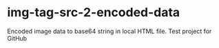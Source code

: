 img-tag-src-2-encoded-data
==========================

Encoded image data to base64 string in local HTML file. Test project for GitHub